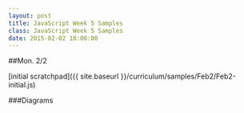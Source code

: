 ```yaml
---
layout: post
title: JavaScript Week 5 Samples
class: JavaScript Week 5 Samples
date: 2015-02-02 18:00:00
---
```


##Mon. 2/2

[initial scratchpad]({{ site.baseurl }}/curriculum/samples/Feb2/Feb2-initial.js)


###Diagrams

